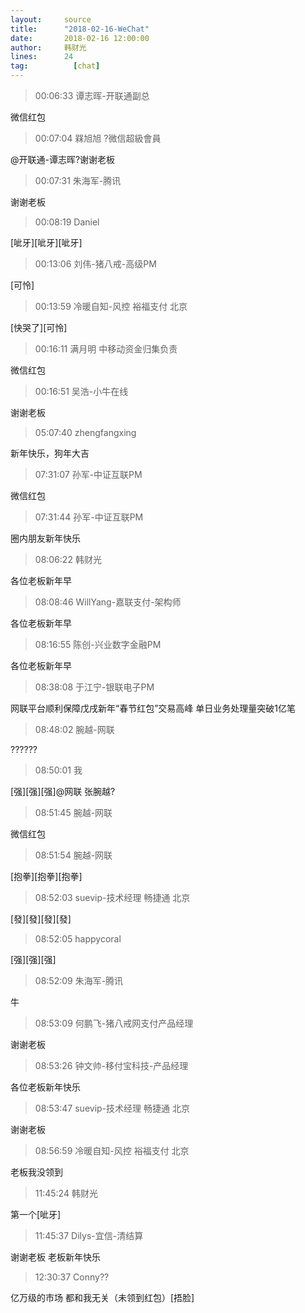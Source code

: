 ```yaml
---
layout:     source 
title:      "2018-02-16-WeChat"
date:       2018-02-16 12:00:00
author:     韩财光
lines:      24 
tag:		  [chat]
---
```

> 00:06:33  谭志晖-开联通副总  
   
微信红包  
   
> 00:07:04  槑旭旭 ?微信超級會員  
   
@开联通-谭志晖?谢谢老板  
   
> 00:07:31  朱海军-腾讯  
   
谢谢老板  
   
> 00:08:19  Daniel  
   
[呲牙][呲牙][呲牙]  
   
> 00:13:06  刘伟-猪八戒-高级PM  
   
[可怜]  
   
> 00:13:59  冷暖自知-风控 裕福支付 北京  
   
[快哭了][可怜]  
   
> 00:16:11  满月明 中移动资金归集负责  
   
微信红包  
   
> 00:16:51  吴浩-小牛在线  
   
谢谢老板  
   
> 05:07:40  zhengfangxing  
   
新年快乐，狗年大吉  
   
> 07:31:07  孙军-中证互联PM  
   
微信红包  
   
> 07:31:44  孙军-中证互联PM  
   
圈内朋友新年快乐  
   
> 08:06:22  韩财光  
   
各位老板新年早  
   
> 08:08:46  WillYang-嘉联支付-架构师  
   
各位老板新年早  
   
> 08:16:55  陈创-兴业数字金融PM  
   
各位老板新年早  
   
> 08:38:08  于江宁-银联电子PM  
   
网联平台顺利保障戊戌新年“春节红包”交易高峰   单日业务处理量突破1亿笔  
   
> 08:48:02  腕越-网联  
   
??????  
   
> 08:50:01  我  
   
[强][强][强]@网联 张腕越?  
   
> 08:51:45  腕越-网联  
   
微信红包  
   
> 08:51:54  腕越-网联  
   
[抱拳][抱拳][抱拳]  
   
> 08:52:03  suevip-技术经理 畅捷通 北京  
   
[發][發][發][發]  
   
> 08:52:05  happycoral  
   
[强][强][强]  
   
> 08:52:09  朱海军-腾讯  
   
牛  
   
> 08:53:09  何鹏飞-猪八戒网支付产品经理  
   
谢谢老板  
   
> 08:53:26  钟文帅-移付宝科技-产品经理  
   
各位老板新年快乐  
   
> 08:53:47  suevip-技术经理 畅捷通 北京  
   
谢谢老板  
   
> 08:56:59  冷暖自知-风控 裕福支付 北京  
   
老板我没领到  
   
> 11:45:24  韩财光  
   
第一个[呲牙]  
   
> 11:45:37  Dilys-宜信-清结算  
   
谢谢老板 老板新年快乐  
   
> 12:30:37  Conny??  
   
亿万级的市场 都和我无关（未领到红包）[捂脸]  
   
